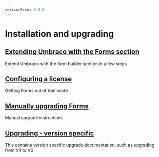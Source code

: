 ```yaml
---
versionFrom: 8.0.0
---
```


# Installation and upgrading

## [Extending Umbraco with the Forms section](Install)
Extend Umbraco with the form builder section in a few steps

## [Configuring a license](../../The-Licensing-model)
Getting Forms out of trial mode

## [Manually upgrading Forms](ManualUpgrade.md)
Manual upgrade instructions

## [Upgrading - version specific](Version-Specific.md)
This contains version specific upgrade documentation, such as upgrading from V4 to V6
